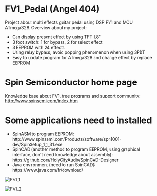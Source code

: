 # FV1_Pedal (Angel 404)
Project about multi effects guitar pedal using DSP FV1 and MCU ATmega328. Overview about my project:
 <ul>
  <li>Can display present effect by using TFT 1.8"</li>
  <li>3 foot switch: 1 for bypass, 2 for select effect</li>
  <li>3 EEPROM with 24 effects</li>
  <li>Using relay bypass, avoid popping phenomenon when using 3PDT</li>
  <li>Easy to update program for ATmega328 and change effect by replace EEPROM</li>
 </ul>

 # Spin Semiconductor home page
 Knowledge base about FV1, free programs and support community:
 http://www.spinsemi.com/index.html
 
 # Some applications need to installed
 <ul>
  <li>SpinASM to program EEPROM: http://www.spinsemi.com/Products/software/spn1001-dev/SpinSetup_1_1_31.exe</li>
  <li>SpinCAD (another method to program EEPROM, using graphical interface, don't need knowledge about assembly): https://github.com/HolyCityAudio/SpinCAD-Designer</li>
  <li>Java environment (need to run SpinCAD): https://www.java.com/fr/download/</li>
 </ul>
 
![FV1_1](https://github.com/Nhatkhongbuon/FV1_Pedal/assets/138384438/444856ea-6903-4918-a756-7260ef24568a)

![FV1_2](https://github.com/Nhatkhongbuon/FV1_Pedal/assets/138384438/648998ac-a5ab-4884-be76-b94d7a571f25)
